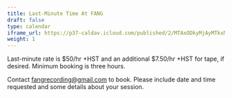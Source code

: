 ```yaml
---
title: Last-Minute Time At FANG
draft: false
type: calendar
iframe_url: https://p37-caldav.icloud.com/published/2/MTAxODkyMjAyMTkxMDE4ORsgDYMdRITycst6Lg9ll3QMrS5SkRMop5119CFZZroudVszgvdmZkd5fU25FcAJNCtYSIvNCSEg7c5dY3qwnAk
weight: 1
---
```


Last-minute rate is $50/hr +HST and an additional $7.50/hr +HST for tape, if desired. Minimum booking is three hours.

Contact [fangrecording@gmail.com](mailto:fangrecording@gmail.com) to book. Please include date and time requested and some details about your session.